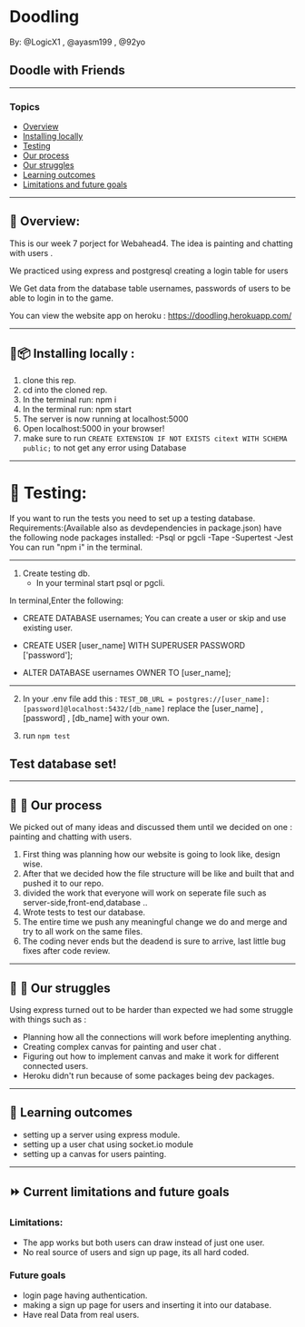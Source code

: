 # Doodling
By: @LogicX1 , @ayasm199 , @92yo

## Doodle with Friends

---


### Topics
* [Overview](#page_with_curl-overview)
* [Installing locally](#floppy_diskpackage-installing-locally-)
* [Testing](#tada-testing)
* [Our process](#construction_worker-construction---our-process)
* [Our struggles](#hatching_chick-hatched_chick--our-struggles)
* [Learning outcomes](#chicken-learning-outcomes)
* [Limitations and future goals](#fast_forward--current-limitations-and-future-goals)

---

## :page_with_curl: Overview:
This is our week 7 porject for Webahead4.
The idea is painting and chatting with users .
 
We practiced using express and postgresql creating a login table for users 

We Get data from the database table usernames, passwords of users to be able to login in to the game.

You can view the website app on heroku : 
https://doodling.herokuapp.com/


---

## :floppy_disk::package: Installing locally : 

1. clone this rep.
2. cd into the cloned rep.
3. In the terminal run: npm i
4. In the terminal run: npm start
5. The server is now running at localhost:5000
6. Open localhost:5000 in your browser!
7. make sure to run `CREATE EXTENSION IF NOT EXISTS citext WITH SCHEMA public;`
   to not get any error using Database
---


# :tada: Testing:
If you want to run the tests you need to set up a testing database.
Requirements:(Available also as devdependencies in package.json)
have the following node packages installed:
-Psql or pgcli
-Tape
-Supertest
-Jest
You can run "npm i" in the terminal.

---

1. Create testing db.
   - In your terminal start psql or pgcli.

In terminal,Enter the following:
- CREATE DATABASE usernames;
You can create a user or skip and use existing user.
- CREATE USER [user_name] WITH SUPERUSER PASSWORD ['password'];

- ALTER DATABASE usernames OWNER TO [user_name];

---

2. In your .env file add this :
   `TEST_DB_URL = postgres://[user_name]:[password]@localhost:5432/[db_name]`
   replace the [user_name] , [password] , [db_name] with your own.

3. run `npm test`

## Test database set!

---


## :construction_worker: :construction:   Our process

We picked out of many ideas and discussed them until we decided on one : painting and chatting with users.
1. First thing was planning how our website is going to look like, design wise.
2. After that we decided how the file structure will be like and built that and pushed it to our repo.
3. divided the work that everyone will work on seperate file such as server-side,front-end,database ..
5. Wrote tests to test our database.
6. The entire time we push any meaningful change we do and merge and try to all work on the same files.
7. The coding never ends but the deadend is sure to arrive, last little bug fixes after code review.

---

## :hatching_chick: :hatched_chick:  Our struggles
 
Using express turned out to be harder than expected we had some struggle with things such as : 
- Planning how all the connections will work before imeplenting anything.
- Creating complex canvas for painting and user chat .
- Figuring out how to implement canvas and make it work for different connected users.
- Heroku didn't run because of some packages being dev packages.

---

## :chicken: Learning outcomes
 
- setting up a server using express module.
- setting up a user chat using socket.io module
- setting up a canvas for users painting.

---

## :fast_forward:  Current limitations and future goals
### Limitations:
- The app works but both users can draw instead of just one user.
- No real source of users and sign up page, its all hard coded.

### Future goals
- login page having authentication.
- making a sign up page for users and inserting it into our database.
- Have real Data from real users.
